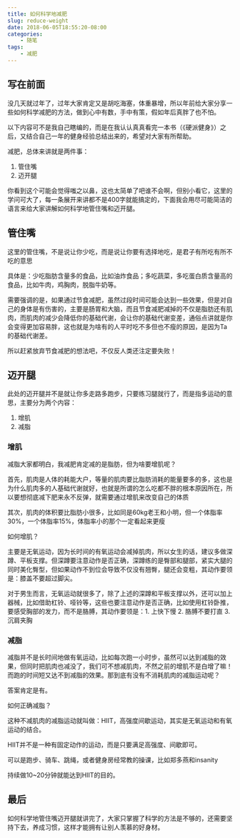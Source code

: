 ```yaml
---
title: 如何科学地减肥
slug: reduce-weight
date: 2018-06-05T18:55:20-08:00
categories:
    - 随笔
tags:
    - 减肥
---
```

## 写在前面
没几天就过年了，过年大家肯定又是胡吃海塞，体重暴增，所以年前给大家分享一些如何科学减肥的方法，做到心中有数，手中有策，假如年后真胖了也不怕。

以下内容可不是我自己瞎编的，而是在我认认真真看完一本书（《硬派健身》）之后，又结合自己一年的健身经验总结出来的，希望对大家有所帮助。

减肥，总体来讲就是两件事：
1. 管住嘴
2. 迈开腿

你看到这个可能会觉得嗤之以鼻，这也太简单了吧谁不会啊，但别小看它，这里的学问可大了，每一条展开来讲都不是400字就能搞定的，下面我会用尽可能简洁的语言来给大家讲解如何科学地管住嘴和迈开腿。

## 管住嘴
这里的管住嘴，不是说让你少吃，而是说让你要有选择地吃，是君子有所吃有所不吃的意思

具体是：少吃脂肪含量多的食品，比如油炸食品；多吃蔬菜，多吃蛋白质含量高的食品，比如牛肉，鸡胸肉，脱脂牛奶等。

需要强调的是，如果通过节食减肥，虽然过段时间可能会达到一些效果，但是对自己的身体是有伤害的，主要是肠胃和大脑，而且节食减肥减掉的不仅是脂肪还有肌肉，而肌肉的减少会降低你的基础代谢，会让你的基础代谢变差，通俗点讲就是你会变得更加容易胖，这也就是为啥有的人平时吃不多但也不瘦的原因，是因为Ta的基础代谢差。

所以赶紧放弃节食减肥的想法吧，不仅反人类还注定要失败！




## 迈开腿
此处的迈开腿并不是就让你多走路多跑步，只要练习腿就行了，而是指多运动的意思，主要分为两个内容：
1. 增肌
2. 减脂

### 增肌
减脂大家都明白，我减肥肯定减的是脂肪，但为啥要增肌呢？

首先，肌肉是人体的耗能大户，等量的肌肉要比脂肪消耗的能量要多的多，这也是为什么肌肉多的人基础代谢就好，也就是所谓的怎么吃都不胖的根本原因所在，所以要想彻底减下肥来永不反弹，就需要通过增肌来改变自己的体质

其次，肌肉的体积要比脂肪小很多，比如同是60kg老王和小明，但一个体脂率30%，一个体脂率15%，体脂率小的那个一定看起来更瘦

如何增肌？

主要是无氧运动，因为长时间的有氧运动会减掉肌肉，所以女生的话，建议多做深蹲、平板支撑。但深蹲要注意动作是否正确，深蹲练的是臀部和腿部，紧实大腿的同时美化臀型，但如果动作不到位会导致不仅没有翘臀，腿还会变粗，其动作要领是：膝盖不要超过脚尖。

对于男生而言，无氧运动就很多了，除了上述的深蹲和平板支撑以外，还可以加上器械，比如借助杠铃、哑铃等，这些也要注意动作是否正确，比如使用杠铃卧推，要感受胸部的发力，而不是胳膊，其动作要领是：1. 上快下慢 2. 胳膊不要打直  3. 沉肩夹胸

### 减脂
减脂并不是长时间地做有氧运动，比如每次跑一小时步，虽然可以达到减脂的效果，但同时把肌肉也减没了，我们可不想减肌肉，不然之前的增肌不是白增了嘛！而跑的时间短又达不到减脂的效果。那到底有没有不消耗肌肉的减脂运动呢？

答案肯定是有。

如何正确减脂？

这种不减肌肉的减脂运动就叫做：HIIT，高强度间歇运动，其实是无氧运动和有氧运动的结合。

HIIT并不是一种有固定动作的运动，而是只要满足高强度、间歇即可。

可以是跑步、骑车、跳绳，或者健身房经常教的操课，比如郑多燕和insanity

持续做10~20分钟就能达到HIIT的目的。

## 最后
如何科学地管住嘴迈开腿就讲完了，大家只掌握了科学的方法是不够的，还需要坚持下去，养成习惯，这样才能拥有让别人羡慕的好身材。








